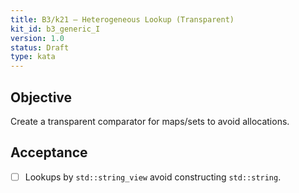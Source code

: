 ```yaml
---
title: B3/k21 — Heterogeneous Lookup (Transparent)
kit_id: b3_generic_I
version: 1.0
status: Draft
type: kata
---
```

## Objective
Create a transparent comparator for maps/sets to avoid allocations.
## Acceptance
- [ ] Lookups by `std::string_view` avoid constructing `std::string`.